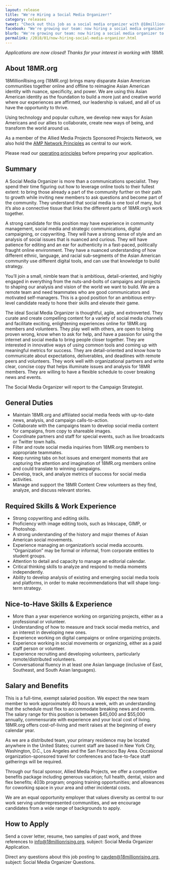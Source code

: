 ```yaml
---
layout: release
title: "We're Hiring a Social Media Organizer!"
category: releases
tweet: "Check out this job as a social media organizer with @18millionrising: "
facebook: "We're growing our team: now hiring a social media organizer to supercharge our campaigns!"
blurb: "We're growing our team: now hiring a social media organizer to supercharge our campaigns!"
permalink: /2018/01/now-hiring-social-media-organizer.html
---
```


*Applications are now closed! Thanks for your interest in working with 18MR.*

## About 18MR.org
18MillionRising.org (18MR.org) brings many disparate Asian American communities together online and offline to reimagine Asian American identity with nuance, specificity, and power. We are using this Asian American identity as the foundation to build a more just and creative world where our experiences are affirmed, our leadership is valued, and all of us have the opportunity to thrive.

Using technology and popular culture, we develop new ways for Asian Americans and our allies to collaborate, create new ways of being, and transform the world around us.

As a member of the Allied Media Projects Sponsored Projects Network, we also hold the [AMP Network Principles](https://www.alliedmedia.org/about/network-principles) as central to our work.

Please read our [operating principles](https://18millionrising.org/about) before preparing your application.

## Summary
A Social Media Organizer is more than a communications specialist. They spend their time figuring out how to leverage online tools to their fullest extent: to bring those already a part of the community further on their path to growth while inviting new members to ask questions and become part of the community. They understand that social media is one tool of many, but it’s also a connective tissue that links the different parts of 18MR.org’s work together.

A strong candidate for this position may have experience in community management, social media and strategic communications, digital campaigning, or copywriting. They will have a strong sense of style and an analysis of social issues that is nuanced and curious. They will have patience for editing and an ear for authenticity in a fast-paced, politically fraught online environment. They have a nuanced understanding of how different ethnic, language, and racial sub-segments of the Asian American community use different digital tools, and can use that knowledge to build strategy.

You’ll join a small, nimble team that is ambitious, detail-oriented, and highly engaged in everything from the nuts-and-bolts of campaigns and projects to shaping our analysis and vision of the world we want to build. We are a remote team and need teammates who are good communicators and motivated self-managers. This is a good position for an ambitious entry-level candidate ready to hone their skills and elevate their game.

The ideal Social Media Organizer is thoughtful, agile, and extroverted. They curate and create compelling content for a variety of social media channels and facilitate exciting, enlightening experiences online for 18MR.org members and volunteers. They play well with others, are open to being proven wrong, know when to ask for help, and have a passion for using the internet and social media to bring people closer together. They are interested in innovative ways of using common tools and coming up with meaningful metrics for success. They are detail-oriented and know how to communicate about expectations, deliverables, and deadlines with remote peers and volunteers. They work well with organizational partners and write clear, concise copy that helps illuminate issues and analysis for 18MR members. They are willing to have a flexible schedule to cover breaking news and events.

The Social Media Organizer will report to the Campaign Strategist.

## General Duties

- Maintain 18MR.org and affiliated social media feeds with up-to-date news, analysis, and campaign calls-to-action.
- Collaborate with the campaigns team to develop social media content for campaigns, from copy to shareable images.
- Coordinate partners and staff for special events, such as live broadcasts or Twitter town halls.
- Filter and route social media inquiries from 18MR.org members to appropriate teammates.
- Keep running tabs on hot issues and emergent moments that are capturing the attention and imagination of 18MR.org members online and could translate to winning campaigns.
- Develop, track, and analyze metrics of success for social media activities.
- Manage and support the 18MR Content Crew volunteers as they find, analyze, and discuss relevant stories.

## Required Skills & Work Experience

- Strong copywriting and editing skills.
- Proficiency with image editing tools, such as Inkscape, GIMP, or Photoshop.
- A strong understanding of the history and major themes of Asian American social movements.
- Experience managing an organization’s social media accounts. “Organization” may be formal or informal, from corporate entities to student groups.
- Attention to detail and capacity to manage an editorial calendar.
- Critical thinking skills to analyze and respond to media moments independently.
- Ability to develop analysis of existing and emerging social media tools and platforms, in order to make recommendations that will shape long-term strategy.

## Nice-to-Have Skills & Experience

- More than a year experience working on organizing projects, either as a professional or volunteer.
- Understanding of how to measure and track social media metrics, and an interest in developing new ones.
- Experience working on digital campaigns or online organizing projects.
- Experience working in social movements or organizing, either as a paid staff person or volunteer.
- Experience recruiting and developing volunteers, particularly remote/distributed volunteers.
- Conversational fluency in at least one Asian language (inclusive of East, Southeast, and South Asian languages).

## Salary and Benefits

This is a full-time, exempt salaried position. We expect the new team member to work approximately 40 hours a week, with an understanding that the schedule must flex to accommodate breaking news and events. The salary range for this position is between $45,000 and $55,000 annually, commensurate with experience and your local cost of living. 18MR.org offers cost-of-living and merit raises at the beginning of every calendar year.

As we are a distributed team, your primary residence may be located anywhere in the United States; current staff are based in New York City, Washington, D.C., Los Angeles and the San Francisco Bay Area. Occasional organization-sponsored travel for conferences and face-to-face staff gatherings will be required.

Through our fiscal sponsor, Allied Media Projects, we offer a competitive benefits package including generous vacation; full health, dental, vision and flex benefits; 403b program; ongoing training opportunities; and allowances for coworking space in your area and other incidental costs.

We are an equal opportunity employer that values diversity as central to our work serving underrepresented communities, and we encourage candidates from a wide range of backgrounds to apply.

## How to Apply

Send a cover letter, resume, two samples of past work, and three references to [info@18millionrising.org](mailto:info@18millionrising.org), subject: Social Media Organizer Application. 

Direct any questions about this job posting to [cayden@18millionrising.org](mailto:cayden@18millionrising.org), subject: Social Media Organizer Questions.